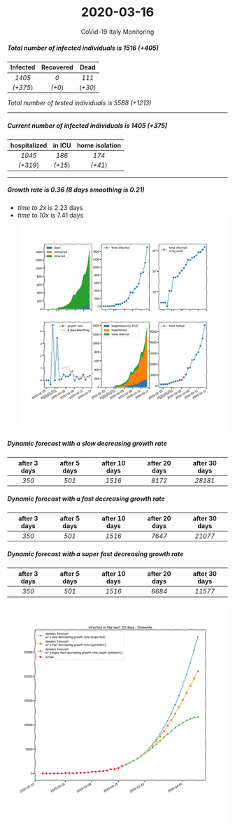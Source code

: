 <div align='center'>

# 2020-03-16
CoVid-19 Italy Monitoring
</div>

##### Total number of infected individuals is 1516 (+405)
Infected | Recovered | Dead
:---: | :---: | :---:
*1405* | *0* | *111*
*(+375*) | *(+0*) | (*+30*)

*Total number of tested individuals is 5588 (+1213)*
***
##### Current number of infected individuals is 1405 (+375)
hospitalized | in ICU | home isolation
:---: | :---: | :---:
*1045* |*186* |*174*
*(+319*) |*(+15*) |*(+41*)
***
##### Growth rate is 0.36 (8 days smoothing is 0.21)
- *time to 2x* is 2.23 days
- *time to 10x* is 7.41 days
![stats][stats]

##### Dynamic forecast with a slow decreasing growth rate
after 3 days | after 5 days | after 10 days | after 20 days | after 30 days
:---: | :---: | :---: | :---: | :---:
*350* |*501* |*1516* |*8172* |*28181*
##### Dynamic forecast with a fast decreasing growth rate
after 3 days | after 5 days | after 10 days | after 20 days | after 30 days
:---: | :---: | :---: | :---: | :---:
*350* |*501* |*1516* |*7647* |*21077*
##### Dynamic forecast with a super fast decreasing growth rate
after 3 days | after 5 days | after 10 days | after 20 days | after 30 days
:---: | :---: | :---: | :---: | :---:
*350* |*501* |*1516* |*6684* |*11577*


![dynamic_forecast][dynamic_forecast]

[stats]: stats_Piemonte.png
[dynamic_forecast]: dynamic_forecast_Piemonte.png
